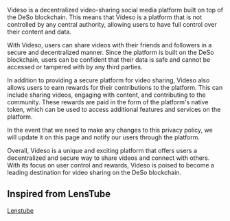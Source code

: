 Videso is a decentralized video-sharing social media platform built on top of the DeSo blockchain. This means that Videso is a platform that is not controlled by any central authority, allowing users to have full control over their content and data.

With Videso, users can share videos with their friends and followers in a secure and decentralized manner. Since the platform is built on the DeSo blockchain, users can be confident that their data is safe and cannot be accessed or tampered with by any third parties.

In addition to providing a secure platform for video sharing, Videso also allows users to earn rewards for their contributions to the platform. This can include sharing videos, engaging with content, and contributing to the community. These rewards are paid in the form of the platform's native token, which can be used to access additional features and services on the platform.

In the event that we need to make any changes to this privacy policy, we will update it on this page and notify our users through the platform.

Overall, Videso is a unique and exciting platform that offers users a decentralized and secure way to share videos and connect with others. With its focus on user control and rewards, Videso is poised to become a leading destination for video sharing on the DeSo blockchain.

## Inspired from LensTube

[Lenstube](https://github.com/lenstube-xyz/lenstube)
